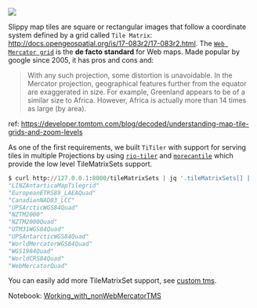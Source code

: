 
![](https://user-images.githubusercontent.com/10407788/98733872-30ae3f80-236f-11eb-9c98-6ecbc43f0756.png)

Slippy map tiles are square or rectangular images that follow a coordinate system defined by a grid called `Tile Matrix`: http://docs.opengeospatial.org/is/17-083r2/17-083r2.html. The [`Web Mercator grid`](https://en.wikipedia.org/wiki/Web_Mercator_projection) is the **de facto standard** for Web maps. Made popular by google since 2005, it has pros and cons and:

> With any such projection, some distortion is unavoidable. In the Mercator projection, geographical features further from the equator are exaggerated in size. For example, Greenland appears to be of a similar size to Africa. However, Africa is actually more than 14 times as large (by area).

ref: https://developer.tomtom.com/blog/decoded/understanding-map-tile-grids-and-zoom-levels


As one of the first requirements, we built `TiTiler` with support for serving tiles in multiple Projections by using [`rio-tiler`](https://github.com/cogeotiff/rio-tiler) and [`morecantile`](https://github.com/developmentseed/morecantile) which provide the low level TileMatrixSets support.

```python
$ curl http://127.0.0.1:8000/tileMatrixSets | jq '.tileMatrixSets[] | .id'
"LINZAntarticaMapTilegrid"
"EuropeanETRS89_LAEAQuad"
"CanadianNAD83_LCC"
"UPSArcticWGS84Quad"
"NZTM2000"
"NZTM2000Quad"
"UTM31WGS84Quad"
"UPSAntarcticWGS84Quad"
"WorldMercatorWGS84Quad"
"WGS1984Quad"
"WorldCRS84Quad"
"WebMercatorQuad"
```

You can easily add more TileMatrixSet support, see [custom tms](../advanced/customization.md#custom-tms).


Notebook: [Working_with_nonWebMercatorTMS](../examples/notebooks/Working_with_nonWebMercatorTMS.ipynb)
